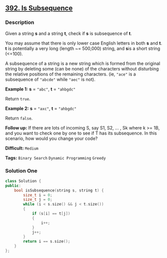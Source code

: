 ## [392. Is Subsequence](https://leetcode.com/problems/is-subsequence/description/)

### Description

Given a string **s** and a string **t**, check if **s** is subsequence of **t**.

You may assume that there is only lower case English letters in both **s** and **t**. **t** is potentially a very long (length ~= 500,000) string, and **s**is a short string (<=100).

A subsequence of a string is a new string which is formed from the original string by deleting some (can be none) of the characters without disturbing the relative positions of the remaining characters. (ie, `"ace"` is a subsequence of `"abcde"` while `"aec"` is not).

**Example 1:**
**s** = `"abc"`, **t** = `"ahbgdc"`

Return `true`.

**Example 2:**
**s** = `"axc"`, **t** = `"ahbgdc"`

Return `false`.

**Follow up:**
If there are lots of incoming S, say S1, S2, ... , Sk where k >= 1B, and you want to check one by one to see if T has its subsequence. In this scenario, how would you change your code?

**Difficult:** `Medium`

**Tags:** `Binary Search` `Dynamic Programming` `Greedy`

### Solution One

```c++
class Solution {
public:
    bool isSubsequence(string s, string t) {
        size_t i = 0;
        size_t j = 0;
        while (i < s.size() && j < t.size())
        {
            if (s[i] == t[j])
            {
                i++;
            }
            j++;
        }
        return i == s.size();
    }
};
```
